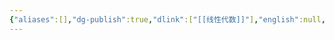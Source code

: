 ```yaml
---
{"aliases":[],"dg-publish":true,"dlink":["[[线性代数]]"],"english":null,"japanese":null,"tags":null,"permalink":"/038-数字科学/math/线性代数/行列式按行展开/","dgPassFrontmatter":true}
---
```

